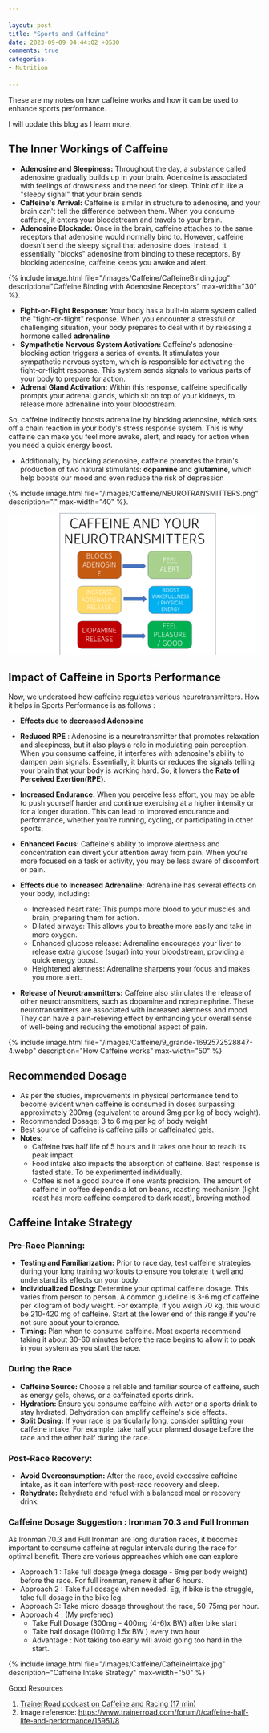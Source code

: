 ```yaml
---

layout: post
title: "Sports and Caffeine"
date: 2023-09-09 04:44:02 +0530
comments: true
categories: 
- Nutrition

---
```




These are my notes on how caffeine works and how it can be used to enhance sports performance. 

I will update this blog as I learn more. 



## The Inner Workings of Caffeine

* **Adenosine and Sleepiness:** Throughout the day, a  substance called adenosine gradually builds up in your brain. Adenosine  is associated with feelings of drowsiness and the need for sleep. Think  of it like a "sleepy signal" that your brain sends.
* **Caffeine's Arrival:** Caffeine is similar in structure to adenosine, and your brain can't tell the difference between them. When  you consume caffeine, it enters your bloodstream and travels to your  brain.
* **Adenosine Blockade:** Once in the brain, caffeine attaches to the same receptors that adenosine would normally bind to. However, caffeine doesn't send the sleepy signal that adenosine does. Instead, it essentially "blocks" adenosine from binding to these receptors. By blocking adenosine, caffeine keeps you awake and alert.

{% include image.html file="/images/Caffeine/CaffeineBinding.jpg" description="Caffeine Binding with Adenosine Receptors" max-width="30" %}. 


* **Fight-or-Flight Response:** Your body has a built-in alarm system called the "fight-or-flight" response. When you encounter a stressful or challenging situation, your body prepares to deal with it by releasing a hormone called **adrenaline** 
* **Sympathetic Nervous System Activation:** Caffeine's adenosine-blocking action triggers a series of events. It stimulates your sympathetic nervous system, which is responsible for activating the fight-or-flight response. This system sends signals to various parts of your body to prepare for action.
* **Adrenal Gland Activation:** Within this response, caffeine specifically prompts your adrenal glands, which sit on top of your kidneys, to release more adrenaline into your bloodstream.

So, caffeine indirectly boosts adrenaline by blocking adenosine, which sets off a chain reaction in your body's stress response system. This is why caffeine can make you feel more awake, alert, and ready for action when you need a quick energy boost.

* Additionally, by blocking adenosine, caffeine promotes the brain's production of two natural stimulants: **dopamine** and **glutamine**, which help boosts our mood and even reduce the risk of depression

{% include image.html file="/images/Caffeine/NEUROTRANSMITTERS.png" description="." max-width="40" %}. 

![](/images/Caffeine/NEUROTRANSMITTERS.png)



## Impact of Caffeine in Sports Performance

Now, we understood how caffeine regulates various neurotransmitters. How it helps in Sports Performance is as follows :


* **Effects due to decreased Adenosine**
* **Reduced RPE** : Adenosine is a neurotransmitter that promotes relaxation and sleepiness, but it also plays a role in modulating pain perception. When you  consume caffeine, it interferes with adenosine's ability to dampen pain  signals. Essentially, it  blunts or reduces the signals telling your brain that your body is  working hard. So, it lowers the **Rate of Perceived Exertion(RPE)**.
  
* **Increased Endurance:** When you perceive less effort, you may be able to push yourself harder and continue exercising at a higher intensity or for a longer duration. This can lead to improved endurance and performance, whether you're running, cycling, or participating in  other sports.
  
* **Enhanced Focus:** Caffeine's ability to improve alertness and concentration can divert your attention away from pain. When you're more focused on a task or activity, you may be less aware of discomfort or pain.


* **Effects due to Increased Adrenaline:** Adrenaline has several effects on your body, including:
  - Increased heart rate: This pumps more blood to your muscles and brain, preparing them for action.
  - Dilated airways: This allows you to breathe more easily and take in more oxygen.
  - Enhanced glucose release: Adrenaline encourages your liver to release extra glucose (sugar) into your bloodstream, providing a quick energy boost.
  - Heightened alertness: Adrenaline sharpens your focus and makes you more alert.
  
* **Release of Neurotransmitters:** Caffeine also stimulates  the release of other neurotransmitters, such as dopamine and  norepinephrine. These neurotransmitters are associated with increased  alertness and mood. They can have a pain-relieving effect by enhancing  your overall sense of well-being and reducing the emotional aspect of  pain.

{% include image.html file="/images/Caffeine/9_grande-1692572528847-4.webp" description="How Caffeine works" max-width="50" %}


  
  
  
## **Recommended Dosage**

- As per the studies, improvements in physical performance tend to become evident when caffeine is consumed in doses surpassing approximately 200mg (equivalent to around 3mg per kg of body weight).
- Recommended Dosage: 3 to 6 mg per kg of body weight
- Best source of caffeine is caffeine pills or caffeinated gels.
- **Notes:**
  - Caffeine has half life of 5 hours and it takes one hour to reach its peak impact
  - Food intake also impacts the absorption of caffeine. Best response is fasted state. To be experimented individually.
  - Coffee is not a good source if one wants precision. The amount of caffeine in coffee depends a lot on beans, roasting mechanism (light roast has more caffeine compared to dark roast), brewing method. 



## Caffeine Intake Strategy

### Pre-Race Planning:

- **Testing and Familiarization:** Prior to race day, test caffeine strategies during your long training workouts to ensure you tolerate it well and understand its effects on your body.
- **Individualized Dosing:** Determine your optimal caffeine dosage. This varies from person to person. A common guideline is 3-6 mg of caffeine per kilogram of body weight. For example, if you weigh 70 kg, this would be 210-420 mg of caffeine. Start at the lower end of this range if you're not sure about your tolerance.
- **Timing:** Plan when to consume caffeine. Most experts recommend taking it about 30-60 minutes before the race begins to allow it to peak in your system as you start the race.



### During the Race

- **Caffeine Source:** Choose a reliable and familiar source of caffeine, such as energy gels, chews, or a caffeinated sports drink.
- **Hydration:** Ensure you consume caffeine with water or a sports drink to stay hydrated. Dehydration can amplify caffeine's side effects.
- **Split Dosing:** If your race is particularly long, consider splitting your caffeine intake. For example, take half your planned dosage before the race and the other half during the race.



### Post-Race Recovery:

- **Avoid Overconsumption:** After the race, avoid excessive caffeine intake, as it can interfere with post-race recovery and sleep.
- **Rehydrate:** Rehydrate and refuel with a balanced meal or recovery drink.

  

### Caffeine Dosage Suggestion : Ironman 70.3 and Full Ironman

As Ironman 70.3 and Full Ironman are long duration races, it becomes important to consume caffeine at regular intervals during the race for optimal benefit. There are various approaches which one can explore

* Approach 1 : Take full dosage (mega dosage - 6mg per body weight) before the race. For full ironman, renew it after 6 hours.
* Approach 2 : Take full dosage when needed. Eg, if bike is the struggle, take full dosage in the bike leg.
* Approach 3: Take micro dosage throughout the race, 50-75mg per hour.
* Approach 4 :  (My preferred)
  * Take Full Dosage (300mg - 400mg (4-6)x BW) after bike start
  * Take half dosage (100mg 1.5x BW ) every two hour
  * Advantage : Not taking too early will avoid going too hard in the start.



{% include image.html file="/images/Caffeine/CaffeineIntake.jpg" description="Caffeine Intake Strategy" max-width="50" %}



Good Resources

1. [TrainerRoad podcast on Caffeine and Racing (17 min)](https://www.youtube.com/watch?v=5S8l40GlLsA)
2. Image reference: https://www.trainerroad.com/forum/t/caffeine-half-life-and-performance/15951/8